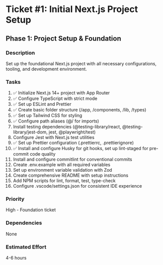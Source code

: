 # Ticket #1: Initial Next.js Project Setup

## Phase 1: Project Setup & Foundation

### Description

Set up the foundational Next.js project with all necessary configurations, tooling, and development environment.

### Tasks

1. ✅ Initialize Next.js 14+ project with App Router
2. ✅ Configure TypeScript with strict mode
3. ✅ Set up ESLint and Prettier
4. ✅ Create basic folder structure (/app, /components, /lib, /types)
5. ✅ Set up Tailwind CSS for styling
6. ✅ Configure path aliases (@/ for imports)
7. Install testing dependencies (@testing-library/react, @testing-library/jest-dom, jest, @playwright/test)
8. Configure Jest with Next.js test utilities
9. ✅ Set up Prettier configuration (.prettierrc, .prettierignore)
10. ✅ Install and configure Husky for git hooks, set up lint-staged for pre-commit code quality
11. Install and configure commitlint for conventional commits
12. Create .env.example with all required variables
13. Set up environment variable validation with Zod
14. Create comprehensive README with setup instructions
15. Add NPM scripts for lint, format, test, type-check
16. Configure .vscode/settings.json for consistent IDE experience

### Priority

High - Foundation ticket

### Dependencies

None

### Estimated Effort

4-6 hours
